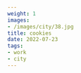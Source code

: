 ```yaml
---
weight: 1
images:
- /images/city/38.jpg
title: cookies
date: 2022-07-23
tags:
- work
- city
---
```


